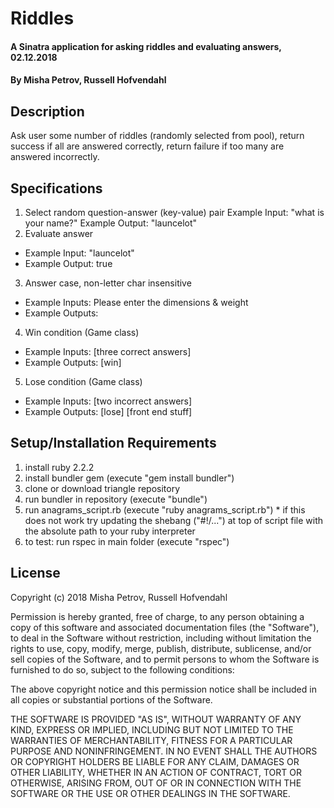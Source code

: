 # Riddles

#### A Sinatra application for asking riddles and evaluating answers, 02.12.2018

#### By Misha Petrov, Russell Hofvendahl

## Description

Ask user some number of riddles (randomly selected from pool), return success if all are answered correctly, return failure if too many are answered incorrectly.

## Specifications

1. Select random question-answer (key-value) pair
  Example Input: "what is your name?"
  Example Output: "launcelot"
2. Evaluate answer
  * Example Input: "launcelot"
  * Example Output: true
3. Answer case, non-letter char insensitive
  * Example Inputs: Please enter the dimensions & weight
  * Example Outputs:
4. Win condition (Game class)
  * Example Inputs: [three correct answers]
  * Example Outputs: [win]
5. Lose condition (Game class)
  * Example Inputs: [two incorrect answers]
  * Example Outputs: [lose]
[front end stuff]

## Setup/Installation Requirements

  1. install ruby 2.2.2
  2. install bundler gem (execute "gem install bundler")
  3. clone or download triangle repository
  4. run bundler in repository (execute "bundle")
  5. run anagrams_script.rb (execute "ruby anagrams_script.rb")
    * if this does not work try updating the shebang ("#!/...") at top of script file with the absolute path to your ruby interpreter
  6. to test: run rspec in main folder (execute "rspec")

## License

Copyright (c) 2018 Misha Petrov, Russell Hofvendahl

Permission is hereby granted, free of charge, to any person obtaining a copy of this software and associated documentation files (the "Software"), to deal in the Software without restriction, including without limitation the rights to use, copy, modify, merge, publish, distribute, sublicense, and/or sell copies of the Software, and to permit persons to whom the Software is furnished to do so, subject to the following conditions:

The above copyright notice and this permission notice shall be included in all copies or substantial portions of the Software.

THE SOFTWARE IS PROVIDED "AS IS", WITHOUT WARRANTY OF ANY KIND, EXPRESS OR IMPLIED, INCLUDING BUT NOT LIMITED TO THE WARRANTIES OF MERCHANTABILITY, FITNESS FOR A PARTICULAR PURPOSE AND NONINFRINGEMENT. IN NO EVENT SHALL THE AUTHORS OR COPYRIGHT HOLDERS BE LIABLE FOR ANY CLAIM, DAMAGES OR OTHER LIABILITY, WHETHER IN AN ACTION OF CONTRACT, TORT OR OTHERWISE, ARISING FROM, OUT OF OR IN CONNECTION WITH THE SOFTWARE OR THE USE OR OTHER DEALINGS IN THE SOFTWARE.
